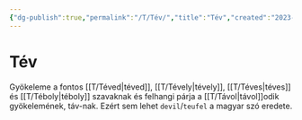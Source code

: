 ```yaml
---
{"dg-publish":true,"permalink":"/T/Tév/","title":"Tév","created":"2023-12-14T01:18","updated":"2024-10-26T00:37"}
---
```



# Tév

Gyökeleme a fontos [[T/Téved\|téved]], [[T/Tévely\|tévely]], [[T/Téves\|téves]] és [[T/Téboly\|téboly]] szavaknak és felhangi párja a [[T/Távol\|távol]]odik gyökelemének, táv-nak. Ezért sem lehet `devil`/`teufel` a magyar szó eredete.  